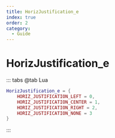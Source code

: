 ```yaml
---
title: HorizJustification_e
index: true
order: 2
category:
  - Guide
---
```


# HorizJustification_e
::: tabs
@tab Lua
```lua
HorizJustification_e = {
    HORIZ_JUSTIFICATION_LEFT = 0,
    HORIZ_JUSTIFICATION_CENTER = 1,
    HORIZ_JUSTIFICATION_RIGHT = 2,
    HORIZ_JUSTIFICATION_NONE = 3
}
```
:::